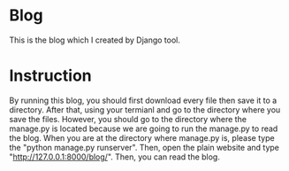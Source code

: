 # Blog
  This is the blog which I created by Django tool.
  
# Instruction
  By running this blog, you should first download every file then save it to a directory. After that, using your termianl and go to the directory where you save the files. However, you should go to the directory where the manage.py is located because we are going to run the manage.py to read the blog. When you are at the directory where manage.py is, please type the "python manage.py runserver". Then, open the plain website and type "http://127.0.0.1:8000/blog/". Then, you can read the blog. 
